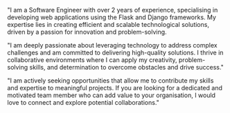 "I am a Software Engineer with over 2 years of experience, specialising in developing web applications using the Flask and Django frameworks. My expertise lies in creating efficient and scalable technological solutions, driven by a passion for innovation and problem-solving. 

"I am deeply passionate about leveraging technology to address complex challenges and am committed to delivering high-quality solutions. I thrive in collaborative environments where I can apply my creativity, problem-solving skills, and determination to overcome obstacles and drive success."

"I am actively seeking opportunities that allow me to contribute my skills and expertise to meaningful projects. If you are looking for a dedicated and motivated team member who can add value to your organisation, I would love to connect and explore potential collaborations."
<!---
Clement1991/Clement1991 is a ✨ special ✨ repository because its `README.md` (this file) appears on your GitHub profile.
You can click the Preview link to take a look at your changes.
--->
